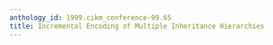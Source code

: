 ```yaml
---
anthology_id: 1999.cikm_conference-99.65
title: Incremental Encoding of Multiple Inheritance Hierarchies
---
```

